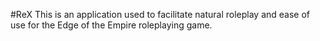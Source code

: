 #ReX
This is an application used to facilitate natural roleplay and ease of use for the Edge of the Empire roleplaying game.